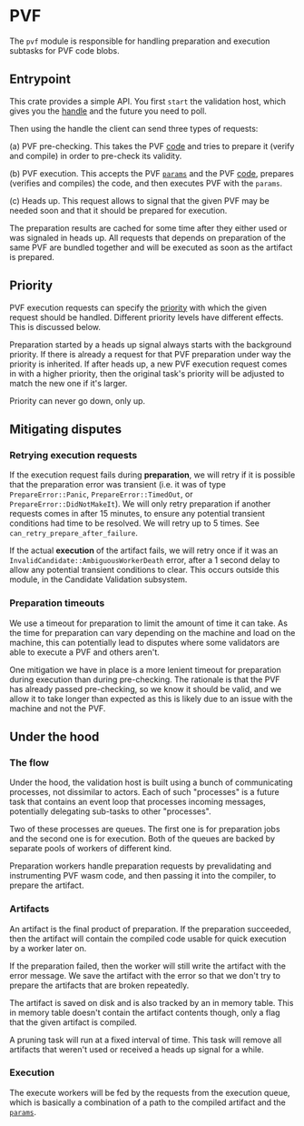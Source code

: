 # PVF

The `pvf` module is responsible for handling preparation and execution subtasks
for PVF code blobs.

## Entrypoint

This crate provides a simple API. You first `start` the validation host, which
gives you the [handle][ValidationHost] and the future you need to poll.

Then using the handle the client can send three types of requests:

(a) PVF pre-checking. This takes the PVF [code][Pvf] and tries to prepare it
(verify and compile) in order to pre-check its validity.

(b) PVF execution. This accepts the PVF [`params`][ValidationParams] and the PVF
[code][Pvf], prepares (verifies and compiles) the code, and then executes PVF
with the `params`.

(c) Heads up. This request allows to signal that the given PVF may be needed
soon and that it should be prepared for execution.

The preparation results are cached for some time after they either used or was
signaled in heads up. All requests that depends on preparation of the same PVF
are bundled together and will be executed as soon as the artifact is prepared.

## Priority

PVF execution requests can specify the [priority][Priority] with which the
given request should be handled. Different priority levels have different
effects. This is discussed below.

Preparation started by a heads up signal always starts with the background
priority. If there is already a request for that PVF preparation under way the
priority is inherited. If after heads up, a new PVF execution request comes in
with a higher priority, then the original task's priority will be adjusted to
match the new one if it's larger.

Priority can never go down, only up.

## Mitigating disputes

### Retrying execution requests

If the execution request fails during **preparation**, we will retry if it is
possible that the preparation error was transient (i.e. it was of type
`PrepareError::Panic`, `PrepareError::TimedOut`, or
`PrepareError::DidNotMakeIt`). We will only retry preparation if another
requests comes in after 15 minutes, to ensure any potential transient conditions
had time to be resolved. We will retry up to 5 times. See
`can_retry_prepare_after_failure`.

If the actual **execution** of the artifact fails, we will retry once if it was
an `InvalidCandidate::AmbiguousWorkerDeath` error, after a 1 second delay to
allow any potential transient conditions to clear. This occurs outside this
module, in the Candidate Validation subsystem.

### Preparation timeouts

We use a timeout for preparation to limit the amount of time it can take. As the
time for preparation can vary depending on the machine and load on the machine,
this can potentially lead to disputes where some validators are able to execute
a PVF and others aren't.

One mitigation we have in place is a more lenient timeout for preparation during
execution than during pre-checking. The rationale is that the PVF has already
passed pre-checking, so we know it should be valid, and we allow it to take
longer than expected as this is likely due to an issue with the machine and not
the PVF.

## Under the hood

### The flow

Under the hood, the validation host is built using a bunch of communicating
processes, not dissimilar to actors. Each of such "processes" is a future task
that contains an event loop that processes incoming messages, potentially
delegating sub-tasks to other "processes".

Two of these processes are queues. The first one is for preparation jobs and the
second one is for execution. Both of the queues are backed by separate pools of
workers of different kind.

Preparation workers handle preparation requests by prevalidating and
instrumenting PVF wasm code, and then passing it into the compiler, to prepare
the artifact.

### Artifacts

An artifact is the final product of preparation. If the preparation succeeded,
then the artifact will contain the compiled code usable for quick execution by a
worker later on.

If the preparation failed, then the worker will still write the artifact with
the error message. We save the artifact with the error so that we don't try to
prepare the artifacts that are broken repeatedly.

The artifact is saved on disk and is also tracked by an in memory table. This in
memory table doesn't contain the artifact contents though, only a flag that the
given artifact is compiled.

A pruning task will run at a fixed interval of time. This task will remove all
artifacts that weren't used or received a heads up signal for a while.

### Execution

The execute workers will be fed by the requests from the execution queue, which
is basically a combination of a path to the compiled artifact and the
[`params`][ValidationParams].

[ValidationHost]: ../../types/pvf.md#validationhost
[Pvf]: ../../types/pvf.md#pvf
[ValidationParams]: ../../types/candidate.md#validationparams
[Priority]: ../../types/pvf.md#priority
